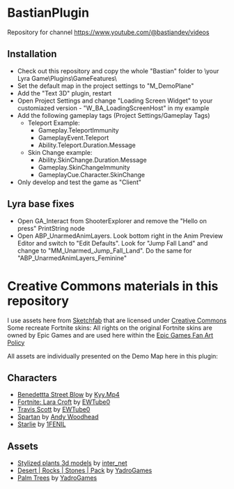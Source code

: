 # BastianPlugin
Repository for channel https://www.youtube.com/@bastiandev/videos

## Installation
*	Check out this repository and copy the whole "Bastian" folder to \your Lyra Game\Plugins\GameFeatures\
*	Set the default map in the project settings to "M_DemoPlane"
*	Add the "Text 3D" plugin, restart
*	Open Project Settings and change "Loading Screen Widget" to your customiazed version - "W_BA_LoadingScreenHost" in my example
*	Add the following gameplay tags (Project Settings/Gameplay Tags)
	* Teleport Example:
		* Gameplay.TeleportImmunity
		* GameplayEvent.Teleport
		* Ability.Teleport.Duration.Message
	* Skin Change example:
		* Ability.SkinChange.Duration.Message
		* Gameplay.SkinChangeImmunity
		* GameplayCue.Character.SkinChange
*	Only develop and test the game as "Client"
		
## Lyra base fixes
*	Open GA_Interact from ShooterExplorer and remove the "Hello on press" PrintString node
*	Open ABP_UnarmedAnimLayers. Look bottom right in the Anim Preview Editor and switch to "Edit Defaults". Look for "Jump Fall Land" and change to "MM_Unarmed_Jump_Fall_Land". Do the same for "ABP_UnarmedAnimLayers_Feminine"


# Creative Commons materials in this repository
I use assets here from [Sketchfab](https://sketchfab.com/) that are licensed under [Creative Commons](https://creativecommons.org/licenses/by/4.0/)
Some recreate Fortnite skins: All rights on the original Fortnite skins are owned by Epic Games and are used here within the [Epic Games Fan Art Policy](https://www.epicgames.com/site/de/fan-art-policy)

All assets are individually presented on the Demo Map here in this plugin:

## Characters
*	[Benedettta Street Blow](https://sketchfab.com/3d-models/benedetta-street-blow-3caa088a69fe4023bade4360e9c68fff) by [Kyy.Mp4](https://sketchfab.com/skyzoofficial122)
*	[Fortnite: Lara Croft](https://sketchfab.com/3d-models/fortnite-lara-croft-784511309e42495b8c4b592e476c7cd1) by [EWTube0](https://sketchfab.com/EWTube0)
*	[Travis Scott](https://sketchfab.com/3d-models/fortnite-travis-scott-42af15222ab14f819708a32972a1d2c8) by [EWTube0](https://sketchfab.com/EWTube0)
*	[Spartan](https://sketchfab.com/3d-models/rigged-for-ue4-spartan-free-666f485199db43488b14035f2a3840bf) by [Andy Woodhead](https://sketchfab.com/Andywoodhead)
*	[Starlie](https://sketchfab.com/3d-models/starlie-fortnite-f78aa69d7ef0450991910b7ec8dd8188) by [1FENIL](https://sketchfab.com/1FENIL)


## Assets
*	[Stylized plants 3d models](https://sketchfab.com/3d-models/stylized-plants-3d-models-b6f9cb5d5b074e809f68bee108f2cdc3) by [inter_net](https://sketchfab.com/inter_net)
*	[Desert | Rocks | Stones | Pack](https://sketchfab.com/3d-models/desert-rocks-stones-pack-c2208f5ccc004f1681d27de67fe75799) by [YadroGames](https://sketchfab.com/yadrogames)
*	[Palm Trees](https://sketchfab.com/3d-models/palm-trees-55690379305145488e20afb05fc687e6) by [YadroGames](https://sketchfab.com/yadrogames)







	

